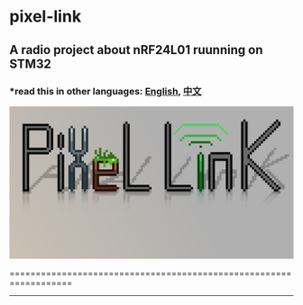 ﻿# pixel-link
## A radio project about nRF24L01 ruunning on STM32
### *read this in other languages: [English](README.md), [中文](README-zh.md)

![LOGO](project-logo.png)

==================================================================
***








